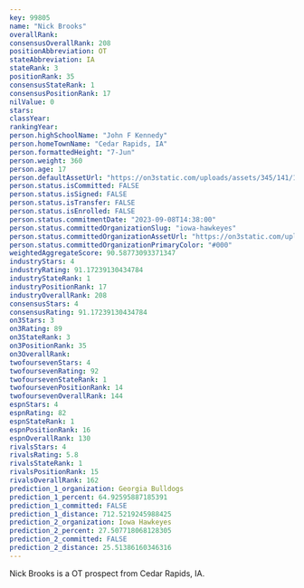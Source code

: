 ```yaml
---
key: 99805
name: "Nick Brooks"
overallRank: 
consensusOverallRank: 208
positionAbbreviation: OT
stateAbbreviation: IA
stateRank: 3
positionRank: 35
consensusStateRank: 1
consensusPositionRank: 17
nilValue: 0
stars: 
classYear: 
rankingYear: 
person.highSchoolName: "John F Kennedy"
person.homeTownName: "Cedar Rapids, IA"
person.formattedHeight: "7-Jun"
person.weight: 360
person.age: 17
person.defaultAssetUrl: "https://on3static.com/uploads/assets/345/141/141345.jpg"
person.status.isCommitted: FALSE
person.status.isSigned: FALSE
person.status.isTransfer: FALSE
person.status.isEnrolled: FALSE
person.status.commitmentDate: "2023-09-08T14:38:00"
person.status.committedOrganizationSlug: "iowa-hawkeyes"
person.status.committedOrganizationAssetUrl: "https://on3static.com/uploads/assets/976/149/149976.svg"
person.status.committedOrganizationPrimaryColor: "#000"
weightedAggregateScore: 90.58773093371347
industryStars: 4
industryRating: 91.17239130434784
industryStateRank: 1
industryPositionRank: 17
industryOverallRank: 208
consensusStars: 4
consensusRating: 91.17239130434784
on3Stars: 3
on3Rating: 89
on3StateRank: 3
on3PositionRank: 35
on3OverallRank: 
twofoursevenStars: 4
twofoursevenRating: 92
twofoursevenStateRank: 1
twofoursevenPositionRank: 14
twofoursevenOverallRank: 144
espnStars: 4
espnRating: 82
espnStateRank: 1
espnPositionRank: 16
espnOverallRank: 130
rivalsStars: 4
rivalsRating: 5.8
rivalsStateRank: 1
rivalsPositionRank: 15
rivalsOverallRank: 162
prediction_1_organization: Georgia Bulldogs
prediction_1_percent: 64.92595887185391
prediction_1_committed: FALSE
prediction_1_distance: 712.5219245988425
prediction_2_organization: Iowa Hawkeyes
prediction_2_percent: 27.507718068128305
prediction_2_committed: FALSE
prediction_2_distance: 25.51386160346316
---
```

Nick Brooks is a OT prospect from Cedar Rapids, IA.